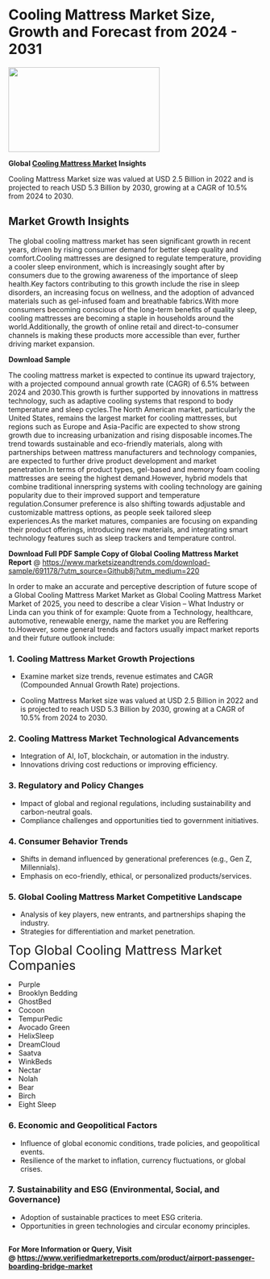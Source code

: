 <H1>Cooling Mattress Market Size, Growth and Forecast from 2024 - 2031</H1><img class="aligncenter size-medium wp-image-584254" src="https://thirdeyenews.in/wp-content/uploads/2024/09/Global-Market-Research-300x168.jpeg" alt="" width="300" height="168" /><p><strong>Global&nbsp;<a href="https://www.marketsizeandtrends.com/download-sample/691178/?utm_source=Github8j?utm_medium=220">Cooling Mattress Market</a> Insights</strong></p><p>Cooling Mattress Market size was valued at USD 2.5 Billion in 2022 and is projected to reach USD 5.3 Billion by 2030, growing at a CAGR of 10.5% from 2024 to 2030.</p><p><h2>Market Growth Insights</h2> <p>The global cooling mattress market has seen significant growth in recent years, driven by rising consumer demand for better sleep quality and comfort.Cooling mattresses are designed to regulate temperature, providing a cooler sleep environment, which is increasingly sought after by consumers due to the growing awareness of the importance of sleep health.Key factors contributing to this growth include the rise in sleep disorders, an increasing focus on wellness, and the adoption of advanced materials such as gel-infused foam and breathable fabrics.With more consumers becoming conscious of the long-term benefits of quality sleep, cooling mattresses are becoming a staple in households around the world.Additionally, the growth of online retail and direct-to-consumer channels is making these products more accessible than ever, further driving market expansion.</p> <p><strong>Download Sample</strong></p> <p>The cooling mattress market is expected to continue its upward trajectory, with a projected compound annual growth rate (CAGR) of 6.5% between 2024 and 2030.This growth is further supported by innovations in mattress technology, such as adaptive cooling systems that respond to body temperature and sleep cycles.The North American market, particularly the United States, remains the largest market for cooling mattresses, but regions such as Europe and Asia-Pacific are expected to show strong growth due to increasing urbanization and rising disposable incomes.The trend towards sustainable and eco-friendly materials, along with partnerships between mattress manufacturers and technology companies, are expected to further drive product development and market penetration.In terms of product types, gel-based and memory foam cooling mattresses are seeing the highest demand.However, hybrid models that combine traditional innerspring systems with cooling technology are gaining popularity due to their improved support and temperature regulation.Consumer preference is also shifting towards adjustable and customizable mattress options, as people seek tailored sleep experiences.As the market matures, companies are focusing on expanding their product offerings, introducing new materials, and integrating smart technology features such as sleep trackers and temperature control.<p><span class=""><strong>Download Full PDF Sample Copy of Global Cooling Mattress Market Report</strong> @ <a href="https://www.marketsizeandtrends.com/download-sample/691178/?utm_source=Github8j?utm_medium=220" target="_blank">https://www.marketsizeandtrends.com/download-sample/691178/?utm_source=Github8j?utm_medium=220</a></span></p><p>In order to make an accurate and perceptive description of future scope of a Global&nbsp;Cooling Mattress Market Market as Global&nbsp;Cooling Mattress Market Market of 2025, you need to describe a clear Vision &ndash; What Industry or Linda can you think of for example: Quote from a Technology, healthcare, automotive, renewable energy, name the market you are Reffering to.However, some general trends and factors usually impact market reports and their future outlook include:</p><h3>1.&nbsp;<strong>Cooling Mattress Market Growth Projections</strong></h3><ul><li>Examine market size trends, revenue estimates and CAGR (Compounded Annual Growth Rate) projections.</li><li><p>Cooling Mattress Market size was valued at USD 2.5 Billion in 2022 and is projected to reach USD 5.3 Billion by 2030, growing at a CAGR of 10.5% from 2024 to 2030.</p></li></ul><h3>2.&nbsp;<strong>Cooling Mattress Market Technological Advancements</strong></h3><ul><li>Integration of AI, IoT, blockchain, or automation in the industry.</li><li>Innovations driving cost reductions or improving efficiency.</li></ul><h3>3.&nbsp;<strong>Regulatory and Policy Changes</strong></h3><ul><li>Impact of global and regional regulations, including sustainability and carbon-neutral goals.</li><li>Compliance challenges and opportunities tied to government initiatives.</li></ul><h3>4.&nbsp;<strong>Consumer Behavior Trends</strong></h3><ul><li>Shifts in demand influenced by generational preferences (e.g., Gen Z, Millennials).</li><li>Emphasis on eco-friendly, ethical, or personalized products/services.</li></ul><h3>5.&nbsp;<strong>Global Cooling Mattress Market Competitive Landscape</strong></h3><ul><li>Analysis of key players, new entrants, and partnerships shaping the industry.</li><li>Strategies for differentiation and market penetration.</li></ul><p data-pm-slice="1 1 []"><span style="color: inherit; font-family: inherit; font-size: 25px;">Top Global Cooling Mattress Market Companies</span></p><div class="" data-test-id=""><p><li>Purple</li><li> Brooklyn Bedding</li><li> GhostBed</li><li> Cocoon</li><li> TempurPedic</li><li> Avocado Green</li><li> HelixSleep</li><li> DreamCloud</li><li> Saatva</li><li> WinkBeds</li><li> Nectar</li><li> Nolah</li><li> Bear</li><li> Birch</li><li> Eight Sleep</li></p></div><h3>6.&nbsp;<strong>Economic and Geopolitical Factors</strong></h3><ul><li>Influence of global economic conditions, trade policies, and geopolitical events.</li><li>Resilience of the market to inflation, currency fluctuations, or global crises.</li></ul><h3>7.&nbsp;<strong>Sustainability and ESG (Environmental, Social, and Governance)</strong></h3><ul><li>Adoption of sustainable practices to meet ESG criteria.</li><li>Opportunities in green technologies and circular economy principles.</li></ul><h2><strong style="font-size: 14px;">For More Information or Query, Visit @&nbsp;</strong><a style="background-color: #ffffff; font-size: 14px;" href="https://www.marketsizeandtrends.com/report/cooling-mattress-market/" target="_blank">https://www.verifiedmarketreports.com/product/airport-passenger-boarding-bridge-market</a></h2>